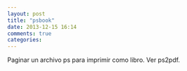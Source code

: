 ```yaml
---
layout: post
title: "psbook"
date: 2013-12-15 16:14
comments: true
categories: 
---
```

Paginar un archivo ps para imprimir como libro. Ver ps2pdf.

